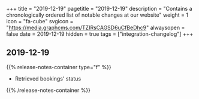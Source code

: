 +++
title = "2019-12-19"
pagetitle = "2019-12-19"
description = "Contains a chronologically ordered list of notable changes at our website"
weight = 1
icon = "fa-cube"
svgicon = "https://media.graphcms.com/TZIRsCAGSD6uCfBeDhc9"
alwaysopen = false
date = 2019-12-19
hidden = true
tags = ["integration-changelog"]
+++


## 2019-12-19
{{% release-notes-container type="f" %}}
- Retrieved bookings' status 

{{% /release-notes-container %}}